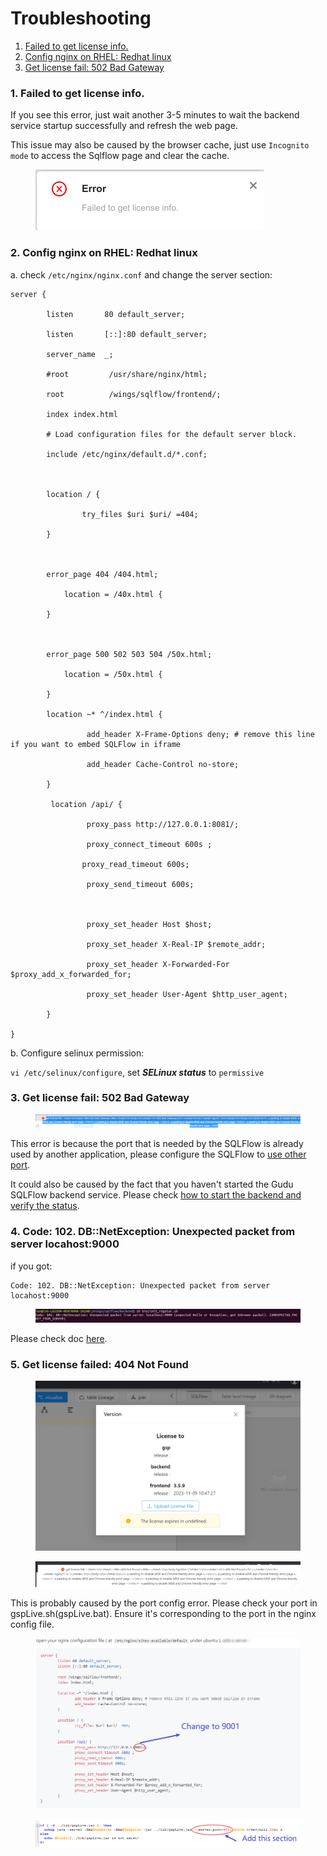 # Troubleshooting

1. [Failed to get license info.](troubleshooting.md#1.-failed-to-get-license-info.)
2. [Config nginx on RHEL: Redhat linux](troubleshooting.md#2.-config-nginx-on-rhel-redhat-linux)
3. [Get license fail: 502 Bad Gateway](troubleshooting.md#3.-get-license-fail-502-bad-gateway)

### 1. Failed to get license info.

If you see this error, just wait another 3-5 minutes to wait the backend service startup successfully and refresh the web page.

This issue may also be caused by the browser cache, just use `Incognito mode` to access the Sqlflow page and clear the cache.

<figure><img src="../../.gitbook/assets/sqlflow-install-failed-to-get-license-info (1).png" alt=""><figcaption></figcaption></figure>

### 2. Config nginx on RHEL: Redhat linux

a. check `/etc/nginx/nginx.conf` and change the server section:

```
server {

        listen       80 default_server;

        listen       [::]:80 default_server;

        server_name  _;

        #root         /usr/share/nginx/html;

        root          /wings/sqlflow/frontend/;

        index index.html

        # Load configuration files for the default server block.

        include /etc/nginx/default.d/*.conf;

 

        location / {

                try_files $uri $uri/ =404;

        }

 

        error_page 404 /404.html;

            location = /40x.html {

        }

 

        error_page 500 502 503 504 /50x.html;

            location = /50x.html {

        }

        location ~* ^/index.html {

                 add_header X-Frame-Options deny; # remove this line if you want to embed SQLFlow in iframe

                 add_header Cache-Control no-store;

        }

         location /api/ {

                 proxy_pass http://127.0.0.1:8081/;

                 proxy_connect_timeout 600s ;

                proxy_read_timeout 600s;

                 proxy_send_timeout 600s;

 

                 proxy_set_header Host $host;

                 proxy_set_header X-Real-IP $remote_addr;

                 proxy_set_header X-Forwarded-For $proxy_add_x_forwarded_for;

                 proxy_set_header User-Agent $http_user_agent;

        }

}
```

b. Configure selinux permission:&#x20;

`vi /etc/selinux/configure`, set _**SELinux status**_ to `permissive`

### 3. Get license fail: 502 Bad Gateway

<figure><img src="../../.gitbook/assets/sqlflow-install-502-bad-gateway (1).png" alt=""><figcaption></figcaption></figure>

This error is because the port that is needed by the SQLFlow is already used by another application, please configure the SQLFlow to [use other port](linux.md#customize-the-port).

It could also be caused by the fact that you haven't started the Gudu SQLFlow backend service. Please check [how to start the backend and verify the status](linux.md#start-backend-services).

### 4. Code: 102. DB::NetException: Unexpected packet from server locahost:9000

if you got:

```
Code: 102. DB::NetException: Unexpected packet from server locahost:9000
```

<figure><img src="../../.gitbook/assets/图片 (4) (1).png" alt=""><figcaption></figcaption></figure>

Please check doc [here](clickhouse-installation/clickhouse-for-ubuntu-debian.md#1.-download-and-install).

### 5. Get license failed: 404 Not Found

<figure><img src="../../.gitbook/assets/微信截图_20231121231106.png" alt=""><figcaption></figcaption></figure>

<figure><img src="../../.gitbook/assets/image (3).png" alt=""><figcaption></figcaption></figure>

This is probably caused by the port config error. Please check your port in gspLive.sh(gspLive.bat). Ensure it's corresponding to the port in the nginx config file.

<figure><img src="../../.gitbook/assets/image (15).png" alt=""><figcaption></figcaption></figure>

<figure><img src="../../.gitbook/assets/image (16).png" alt=""><figcaption></figcaption></figure>
